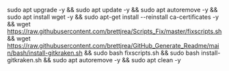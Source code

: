 sudo apt upgrade -y && sudo apt update -y && sudo apt autoremove -y &&
sudo apt install wget -y &&
sudo apt-get install --reinstall ca-certificates -y &&
wget https://raw.githubusercontent.com/brettjrea/Scripts_Fix/master/fixscripts.sh &&
wget https://raw.githubusercontent.com/brettjrea/GitHub_Generate_Readme/main/bash/install-gitkraken.sh &&
sudo bash fixscripts.sh &&
sudo bash install-gitkraken.sh && 
sudo apt autoremove -y &&
sudo apt clean -y
